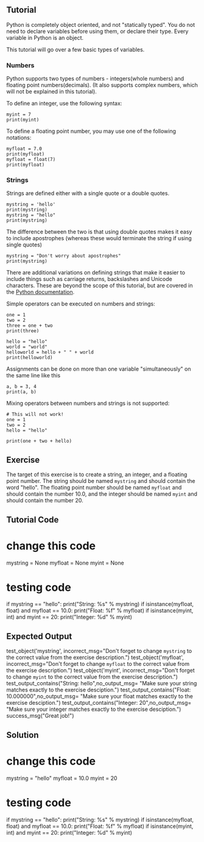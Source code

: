 Tutorial
--------

Python is completely object oriented, and not "statically typed". You do not need to declare variables before using them, or declare their type. Every variable in Python is an object.

This tutorial will go over a few basic types of variables.

### Numbers
Python supports two types of numbers - integers(whole numbers) and floating point numbers(decimals). (It also supports complex numbers, which will not be explained in this tutorial).

To define an integer, use the following syntax:

    myint = 7
    print(myint)

To define a floating point number, you may use one of the following notations:

    myfloat = 7.0
    print(myfloat)
    myfloat = float(7)
    print(myfloat)

### Strings

Strings are defined either with a single quote or a double quotes.

    mystring = 'hello'
    print(mystring)
    mystring = "hello"
    print(mystring)

The difference between the two is that using double quotes makes it easy to include apostrophes (whereas these would terminate the string if using single quotes)

    mystring = "Don't worry about apostrophes"
    print(mystring)
    
There are additional variations on defining strings that make it easier to include things such as carriage returns, backslashes and Unicode characters. These are beyond the scope of this tutorial, but are covered in the [Python documentation](http://docs.python.org/tutorial/introduction.html#strings "Strings in Python Tutorial").

Simple operators can be executed on numbers and strings:

    one = 1
    two = 2
    three = one + two
    print(three)

    hello = "hello"
    world = "world"
    helloworld = hello + " " + world
    print(helloworld)

Assignments can be done on more than one variable "simultaneously" on the same line like this

    a, b = 3, 4
    print(a, b)

Mixing operators between numbers and strings is not supported:

    # This will not work!
    one = 1
    two = 2
    hello = "hello"
    
    print(one + two + hello)


Exercise
--------

The target of this exercise is to create a string, an integer, and a floating point number. The string should be named `mystring` and should contain the word "hello". The floating point number should be named `myfloat` and should contain the number 10.0, and the integer should be named `myint` and should contain the number 20.

Tutorial Code
-------------
# change this code
mystring = None
myfloat = None
myint = None

# testing code
if mystring == "hello":
    print("String: %s" % mystring)
if isinstance(myfloat, float) and myfloat == 10.0:
    print("Float: %f" % myfloat)
if isinstance(myint, int) and myint == 20:
    print("Integer: %d" % myint)

Expected Output
---------------

test_object('mystring', incorrect_msg="Don't forget to change `mystring` to the correct value from the exercise description.")
test_object('myfloat', incorrect_msg="Don't forget to change `myfloat` to the correct value from the exercise description.")
test_object('myint', incorrect_msg="Don't forget to change `myint` to the correct value from the exercise description.")
test_output_contains("String: hello",no_output_msg= "Make sure your string matches exactly to the exercise desciption.")
test_output_contains("Float: 10.000000",no_output_msg= "Make sure your float matches exactly to the exercise desciption.")
test_output_contains("Integer: 20",no_output_msg= "Make sure your integer matches exactly to the exercise desciption.")
success_msg("Great job!")

Solution
--------

# change this code
mystring = "hello"
myfloat = 10.0
myint = 20

# testing code
if mystring == "hello":
    print("String: %s" % mystring)
if isinstance(myfloat, float) and myfloat == 10.0:
    print("Float: %f" % myfloat)
if isinstance(myint, int) and myint == 20:
    print("Integer: %d" % myint)

